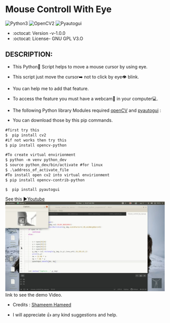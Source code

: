 # Mouse Controll With Eye

![Python3](https://img.shields.io/badge/Python-3-green)
![OpenCV2](https://img.shields.io/badge/Open-CV2-yellow)
![Pyautogui](https://img.shields.io/badge/Pyauto-Gui-yellowgreen)

* :octocat: Version -v-1.0.0
* :octocat: License- GNU GPL V3.O

## DESCRIPTION:
* This Python🐍 Script helps to move a mouse cursor by using eye.
* This script just move the cursor➡️ not to click by eye👁 blink. 
* You can help me to add that feature.
* To access the feature you must have a webcam🎦 in your computer💻.

* The following Python library Modules required [openCV](https://pypi.org/project/opencv-python/) and [pyautogui](https://pypi.org/project/PyAutoGUI/) :
* You can download those by this pip commands.

```
#first try this
$  pip install cv2
#if not works then try this
$ pip install opencv-python
```

```
#To create virtual envirionment
$ python -m venv python_dev
$ source python_dev/bin/activate #for linux 
$ .\address_of_activate_file
#To install open cv2 into virtual envirionment
$ pip install opencv-contrib-python
```

```
$  pip install pyautogui
```

See this [▶️Youtube](https://youtu.be/S0y8dxwbJzY) ![Screenshot](Screenshot_20200928-000225_YouTube.jpg)  link to see the demo Video.

* Credits : [Shameem Hameed](http://umich.edu/~shameem)

* I will appreciate :+1: any kind suggestions and help.
